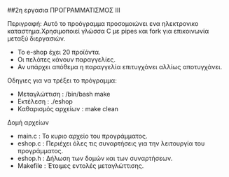 ##2η εργασια ΠΡΟΓΡΑΜΜΑΤΙΣΜΟΣ ΙΙΙ

Περιγραφή:
Αυτό το προόγραμμα προσομοιώνει ενα ηλεκτρονικο καταστημα.Χρησιμοποιεί γλώσσα C με pipes και fork για επικοινωνία μεταξύ διεργασιών.
- Το e-shop έχει 20 προϊόντα.
- Οι πελάτες κάνουν παραγγελίες.
- Αν υπάρχει απόθεμα η παραγγελία επιτυγχάνει αλλίως αποτυγχάνει.

Οδηγιες για να τρέξει το πρόγραμμα:
- Μεταγλώττιση : 
/bin/bash
make
- Εκτέλεση : ./eshop
- Καθαρισμός αρχείων : make clean

Δομή αρχείων 
- main.c : Το κυριο αρχείο του προγράμματος.
- eshop.c : Περιέχει όλες τις συναρτήσεις για την λειτουργία του προγράμματος.
- eshop.h : Δήλωση των δομών και των συναρτήσεων.
- Μakefile : Έτοιμες εντολές μεταγλώττισης.

